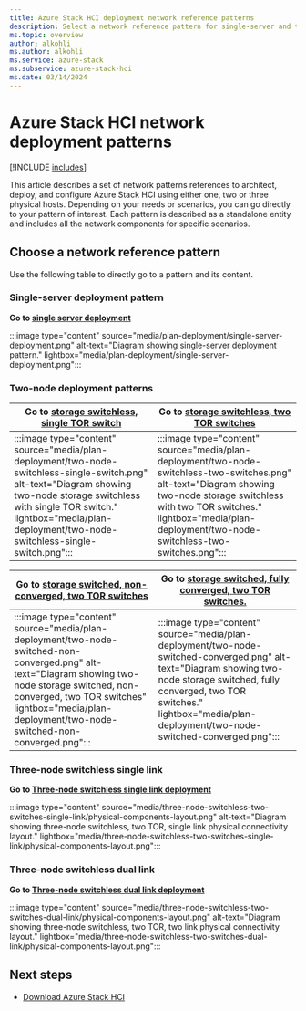 ```yaml
---
title: Azure Stack HCI deployment network reference patterns
description: Select a network reference pattern for single-server and two-node Azure Stack HCI deployments.
ms.topic: overview
author: alkohli
ms.author: alkohli
ms.service: azure-stack
ms.subservice: azure-stack-hci
ms.date: 03/14/2024
---
```


# Azure Stack HCI network deployment patterns

[!INCLUDE [includes](../../includes/hci-applies-to-23h2-22h2.md)]

This article describes a set of network patterns references to architect, deploy, and configure Azure Stack HCI using either one, two or three physical hosts. Depending on your needs or scenarios, you can go directly to your pattern of interest. Each pattern is described as a standalone entity and includes all the network components for specific scenarios.

## Choose a network reference pattern

Use the following table to directly go to a pattern and its content.

### Single-server deployment pattern

**Go to [single server deployment](single-server-deployment.md)**

:::image type="content" source="media/plan-deployment/single-server-deployment.png" alt-text="Diagram showing single-server deployment pattern." lightbox="media/plan-deployment/single-server-deployment.png":::

### Two-node deployment patterns

|Go to [storage switchless, single TOR switch](two-node-switchless-single-switch.md) |Go to [storage switchless, two TOR switches](two-node-switchless-two-switches.md)|
|---------|---------|
|:::image type="content" source="media/plan-deployment/two-node-switchless-single-switch.png" alt-text="Diagram showing two-node storage switchless with single TOR switch." lightbox="media/plan-deployment/two-node-switchless-single-switch.png":::|:::image type="content" source="media/plan-deployment/two-node-switchless-two-switches.png" alt-text="Diagram showing two-node storage switchless with two TOR switches." lightbox="media/plan-deployment/two-node-switchless-two-switches.png":::|

|Go to [storage switched, non-converged, two TOR switches](two-node-switched-non-converged.md)    |Go to [storage switched, fully converged, two TOR switches.](two-node-switched-converged.md)       |
|---------|---------|
|:::image type="content" source="media/plan-deployment/two-node-switched-non-converged.png" alt-text="Diagram showing two-node storage switched, non-converged, two TOR switches" lightbox="media/plan-deployment/two-node-switched-non-converged.png":::|:::image type="content" source="media/plan-deployment/two-node-switched-converged.png" alt-text="Diagram showing two-node storage switched, fully converged, two TOR switches." lightbox="media/plan-deployment/two-node-switched-converged.png":::|

### Three-node switchless single link

**Go to [Three-node switchless single link deployment](three-node-switchless-two-switches-single-link.md)**

:::image type="content" source="media/three-node-switchless-two-switches-single-link/physical-components-layout.png" alt-text="Diagram showing three-node switchless, two TOR, single link physical connectivity layout." lightbox="media/three-node-switchless-two-switches-single-link/physical-components-layout.png":::

### Three-node switchless dual link

**Go to [Three-node switchless dual link deployment](three-node-switchless-two-switches-two-links.md)**

:::image type="content" source="media/three-node-switchless-two-switches-dual-link/physical-components-layout.png" alt-text="Diagram showing three-node switchless, two TOR, two link physical connectivity layout." lightbox="media/three-node-switchless-two-switches-dual-link/physical-components-layout.png":::


## Next steps

- [Download Azure Stack HCI](../deploy/download-azure-stack-hci-software.md)
